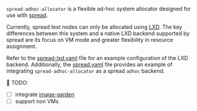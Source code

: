 `spread-adhoc-allocator` is a flexible ad-hoc system allocator designed for use
with [spread](https://github.com/canonical/spread).

Currently, spread test nodes can only be allocated using
[LXD](https://github.com/canonical/lxd). The key differences between this system
and a native LXD backend supported by spread are its focus on VM mode and
greater flexibility in resource assignment.

Refer to the [spread-lxd.yaml](./spread-lxd.yaml) file for an
example configuration of the LXD backend. Additionally, the
[spread.yaml](./spread.yaml) file provides an example of integrating
`spread-adhoc-allocator` as a spread `adhoc` backend.

🚧 TODO:
 - [ ] integrate [image-garden](https://gitlab.com/zygoon/image-garden)
 - [ ] support non VMs
